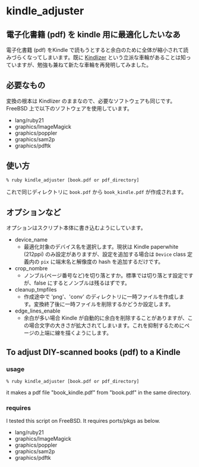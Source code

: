 # kindle_adjuster

## 電子化書籍 (pdf) を kindle 用に最適化したいなあ

電子化書籍 (pdf) をKindle で読もうとすると余白のために全体が縮小されて読みづらくなってしまいます。既に [Kindlizer](https://github.com/tdtds/kindlizer) という立派な車輪があることは知っていますが、勉強も兼ねて新たな車輪を再発明してみました。

## 必要なもの

変換の根本は Kindlizer のままなので、必要なソフトウェアも同じです。
FreeBSD 上で以下のソフトウェアを使用しています。

- lang/ruby21
- graphics/ImageMagick
- graphics/poppler
- graphics/sam2p
- graphics/pdftk

## 使い方

`% ruby kindle_adjuster [book.pdf or pdf_directory]`

これで同じディレクトリに `book.pdf` から `book_kindle.pdf` が作成されます。

## オプションなど

オプションはスクリプト本体に書き込むようにしています。

- device_name
  + 最適化対象のデバイス名を選択します。現状は Kindle paperwhite (212ppi) のみ設定がありますが、設定を追加する場合は `Device` class 定義内の `pix` に端末名と解像度の hash を追加するだけです。
- crop_nombre
  + ノンブル(ページ番号など)を切り落とすか。標準では切り落とす設定ですが、false にするとノンブルは残るはずです。
- cleanup_tmpfiles
  + 作成途中で 'png'、'conv' のディレクトリに一時ファイルを作成します。変換終了後に一時ファイルを削除するかどうか設定します。
- edge_lines_enable
  + 余白が多い場合 Kindle が自動的に余白を削除することがありますが、この場合文字の大きさが拡大されてしまいます。これを抑制するためにページの上端に線を描くようにします。

## To adjust DIY-scanned books (pdf) to a Kindle

### usage

`% ruby kindle_adjuster [book.pdf or pdf_directory]`

it makes a pdf file "book_kindle.pdf" from "book.pdf" in the same directory.

### requires

I tested this script on FreeBSD. It requires ports/pkgs as below.

- lang/ruby21
- graphics/ImageMagick
- graphics/poppler
- graphics/sam2p
- graphics/pdftk

